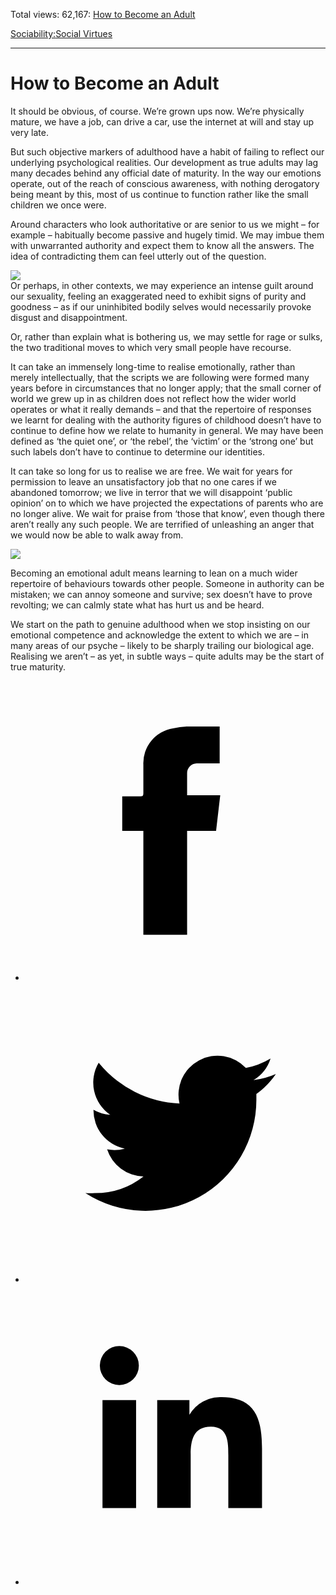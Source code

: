 Total views: 62,167: [How to Become an Adult](https://www.theschooloflife.com/thebookoflife/how-to-become-an-adult/)

[Sociability:](https://www.theschooloflife.com/thebookoflife/category/sociability/)[Social Virtues](https://www.theschooloflife.com/thebookoflife/category/sociability/social-virtues/)

* * *

# How to Become an Adult
<style>
						.alignnone {
  display: block;
  margin-left: auto;
  margin-right: auto;
  align: center:
}

.addtoany_share_save_container {
display:none;
}

.wp-block-image {
		display: block;
  margin-left: auto;
  margin-right: auto;
  width: 50%;
}

.aligncenter {
display: block;
  margin-left: auto;
  margin-right: auto;
  align: center:
}

@media only screen and (max-width: 500px) {
  .wp-block-image {
		display: block;
  margin-left: auto;
  margin-right: auto;
  width: 100%;
} }

h1 {max-width: 600px !important;
}
.s18-single-post .content-area .site-main article .post-cat-header-display + .old-wrapper p {
    font-size: 1.200em
}
						</style>

It should be obvious, of course. We’re grown ups now. We’re physically mature, we have a job, can drive a car, use the internet at will and stay up very late.

But such objective markers of adulthood have a habit of failing to reflect our underlying psychological realities. Our development as true adults may lag many decades behind any official date of maturity. In the way our emotions operate, out of the reach of conscious awareness, with nothing derogatory being meant by this, most of us continue to function rather like the small children we once were.

Around characters who look authoritative or are senior to us we might – for example – habitually become passive and hugely timid. We may imbue them with unwarranted authority and expect them to know all the answers. The idea of contradicting them can feel utterly out of the question.

![](https://www.theschooloflife.com/thebookoflife/wp-content/uploads/2018/02/790px-Rembrandt_van_Rijn_-_Self-Portrait_-_Google_Art_Project.jpg)  
Or perhaps, in other contexts, we may experience an intense guilt around our sexuality, feeling an exaggerated need to exhibit signs of purity and goodness – as if our uninhibited bodily selves would necessarily provoke disgust and disappointment.

Or, rather than explain what is bothering us, we may settle for rage or sulks, the two traditional moves to which very small people have recourse.

It can take an immensely long-time to realise emotionally, rather than merely intellectually, that the scripts we are following were formed many years before in circumstances that no longer apply; that the small corner of world we grew up in as children does not reflect how the wider world operates or what it really demands – and that the repertoire of responses we learnt for dealing with the authority figures of childhood doesn’t have to continue to define how we relate to humanity in general. We may have been defined as ‘the quiet one’, or ‘the rebel’, the ‘victim’ or the ‘strong one’ but such labels don’t have to continue to determine our identities.

It can take so long for us to realise we are free. We wait for years for permission to leave an unsatisfactory job that no one cares if we abandoned tomorrow; we live in terror that we will disappoint ‘public opinion’ on to which we have projected the expectations of parents who are no longer alive. We wait for praise from ‘those that know’, even though there aren’t really any such people. We are terrified of unleashing an anger that we would now be able to walk away from.

![](https://www.theschooloflife.com/thebookoflife/wp-content/uploads/2018/02/Natalia_Goncharova_self-portrait_1907_GTG-762x1024.jpg)

Becoming an emotional adult means learning to lean on a much wider repertoire of behaviours towards other people. Someone in authority can be mistaken; we can annoy someone and survive; sex doesn’t have to prove revolting; we can calmly state what has hurt us and be heard.

We start on the path to genuine adulthood when we stop insisting on our emotional competence and acknowledge the extent to which we are – in many areas of our psyche – likely to be sharply trailing our biological age. Realising we aren’t – as yet, in subtle ways – quite adults may be the start of true maturity.

<style>
    .iframe-class { display: block !important; }
</style>

- [<svg xmlns="http://www.w3.org/2000/svg" viewbox="0 0 26 26"><title>Facebook</title>
                    <g>
                        <path d="M8.38,10H9.92c.2,0,.29,0,.29-.28,0-.82,0-1.64,0-2.46a3.05,3.05,0,0,1,2.57-3.15A7.22,7.22,0,0,1,14,3.95c.86,0,1.71,0,2.57,0h.25v3.2h-2A.85.85,0,0,0,14,8c0,.62,0,1.24,0,1.91h2.87L16.51,13H14v9H10.21V13H8.38Z"></path>
                    </g>
                </svg>](http://www.facebook.com/sharer/sharer.php?u=https://www.theschooloflife.com/thebookoflife/how-to-become-an-adult/)
- [<svg xmlns="http://www.w3.org/2000/svg" viewbox="0 0 26 26"><title>Twitter</title>
                    <path d="M21.69,7.9a6.75,6.75,0,0,1-1.94.53,3.39,3.39,0,0,0,1.48-1.87,6.76,6.76,0,0,1-2.14.82,3.38,3.38,0,0,0-5.75,3.08,9.59,9.59,0,0,1-7-3.53,3.38,3.38,0,0,0,1,4.51A3.36,3.36,0,0,1,5.89,11v0A3.38,3.38,0,0,0,8.6,14.37a3.39,3.39,0,0,1-1.53.06,3.38,3.38,0,0,0,3.15,2.35A6.78,6.78,0,0,1,6,18.22a6.87,6.87,0,0,1-.81,0A9.6,9.6,0,0,0,20,10.08q0-.22,0-.44A6.86,6.86,0,0,0,21.69,7.9Z"></path>
                </svg>](http://twitter.com/share?url=https://www.theschooloflife.com/thebookoflife/how-to-become-an-adult/&text=&via=theschooloflife)
- [<svg xmlns="http://www.w3.org/2000/svg" viewbox="0 0 26 26"><title>LinkedIn</title>
<path class="cls-2" d="M6.67,10H9.58v9.36H6.67ZM8.13,5.32A1.69,1.69,0,1,1,6.44,7,1.69,1.69,0,0,1,8.13,5.32"></path><path class="cls-2" d="M11.41,10H14.2v1.28h0A3.06,3.06,0,0,1,17,9.75c2.95,0,3.49,1.94,3.49,4.46v5.14H17.57V14.79c0-1.09,0-2.48-1.51-2.48s-1.75,1.18-1.75,2.4v4.63H11.41Z"></path></svg>](https://www.linkedin.com/shareArticle?mini=true&url=https://www.theschooloflife.com/thebookoflife/how-to-become-an-adult/)
